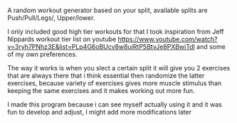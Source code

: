 A random workout generator based on your split, available splits are Push/Pull/Legs/, Upper/lower.


I only included good high tier workouts for that I took inspiration from Jeff Nippards workout tier list on youtube https://www.youtube.com/watch?v=3ryh7PNhz3E&list=PLp4G6oBUcv8w8ujRtP5BtvJe8PXBwiTdl and some of my own preferences.

The way it works is when you slect a certain split it will give you 2 exercises that are always there that i think essential then randomize the latter exercises,
because variety of exercises gives more muscle stimulus than keeping the same exercises and it makes working out more fun. 

I made this program because i can see myself actually using it and it was fun to develop and adjust, I might add more modifications later
